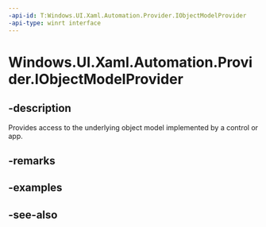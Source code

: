 ```yaml
---
-api-id: T:Windows.UI.Xaml.Automation.Provider.IObjectModelProvider
-api-type: winrt interface
---
```


<!-- Interface syntax.
public interface IObjectModelProvider : 
-->

# Windows.UI.Xaml.Automation.Provider.IObjectModelProvider

## -description
Provides access to the underlying object model implemented by a control or app.



## -remarks

## -examples

## -see-also

